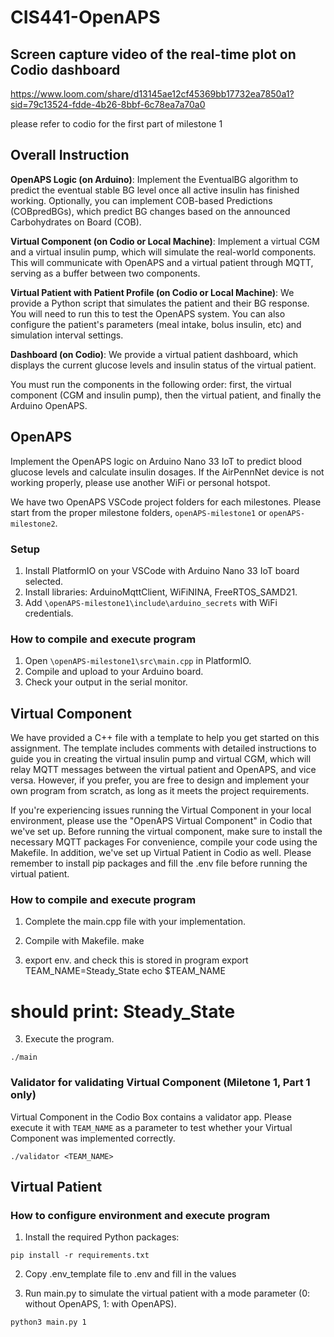 # CIS441-OpenAPS

## Screen capture video of the real-time plot on Codio dashboard
https://www.loom.com/share/d13145ae12cf45369bb17732ea7850a1?sid=79c13524-fdde-4b26-8bbf-6c78ea7a70a0

please refer to codio for the first part of milestone 1

## Overall Instruction

**OpenAPS Logic (on Arduino)**: Implement the EventualBG algorithm to predict the eventual stable BG level once all active insulin has finished working. Optionally, you can implement COB-based Predictions (COBpredBGs), which predict BG changes based on the announced Carbohydrates on Board (COB).

**Virtual Component (on Codio or Local Machine)**: Implement a virtual CGM and a virtual insulin pump, which will simulate the real-world components. This will communicate with OpenAPS and a virtual patient through MQTT, serving as a buffer between two components.

**Virtual Patient with Patient Profile (on Codio or Local Machine)**: We provide a Python script that simulates the patient and their BG response. You will need to run this to test the OpenAPS system. You can also configure the patient's parameters (meal intake, bolus insulin, etc) and simulation interval settings.

**Dashboard (on Codio)**: We provide a virtual patient dashboard, which displays the current glucose levels and insulin status of the virtual patient.

You must run the components in the following order: first, the virtual component (CGM and insulin pump), then the virtual patient, and finally the Arduino OpenAPS.

## OpenAPS

Implement the OpenAPS logic on Arduino Nano 33 IoT to predict blood glucose levels and calculate insulin dosages. If the AirPennNet device is not working properly, please use another WiFi or personal hotspot. 

We have two OpenAPS VSCode project folders for each milestones. Please start from the proper milestone folders, `openAPS-milestone1` or `openAPS-milestone2`.

### Setup
1. Install PlatformIO on your VSCode with Arduino Nano 33 IoT board selected.
2. Install libraries: ArduinoMqttClient, WiFiNINA, FreeRTOS_SAMD21.
3. Add `\openAPS-milestone1\include\arduino_secrets` with WiFi credentials.

### How to compile and execute program
1. Open `\openAPS-milestone1\src\main.cpp` in PlatformIO.
2. Compile and upload to your Arduino board.
3. Check your output in the serial monitor.

## Virtual Component

We have provided a C++ file with a template to help you get started on this assignment. The template includes comments with detailed instructions to guide you in creating the virtual insulin pump and virtual CGM, which will relay MQTT messages between the virtual patient and OpenAPS, and vice versa. However, if you prefer, you are free to design and implement your own program from scratch, as long as it meets the project requirements.

If you're experiencing issues running the Virtual Component in your local environment, please use the "OpenAPS Virtual Component" in Codio that we've set up.
Before running the virtual component, make sure to install the necessary MQTT packages
For convenience, compile your code using the Makefile.
In addition, we've set up Virtual Patient in Codio as well. Please remember to install pip packages and fill the .env file before running the virtual patient. 


### How to compile and execute program
1. Complete the main.cpp file with your implementation.

2. Compile with Makefile.
make

3. export env. and check this is stored in program
export TEAM_NAME=Steady_State
echo $TEAM_NAME
# should print: Steady_State

3. Execute the program.
```
./main
```

### Validator for validating Virtual Component (Miletone 1, Part 1 only)

Virtual Component in the Codio Box contains a validator app. Please execute it with `TEAM_NAME` as a parameter to test whether your Virtual Component was implemented correctly.

```
./validator <TEAM_NAME>
```

## Virtual Patient

### How to configure environment and execute program
1. Install the required Python packages:

```
pip install -r requirements.txt
```

2. Copy .env_template file to .env and fill in the values

3. Run main.py to simulate the virtual patient with a mode parameter (0: without OpenAPS, 1: with OpenAPS).
```
python3 main.py 1
```


